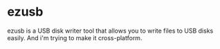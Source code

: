 # ezusb
ezusb is a USB disk writer tool that allows you to write files to USB disks easily.
And i'm trying to make it cross-platform.
